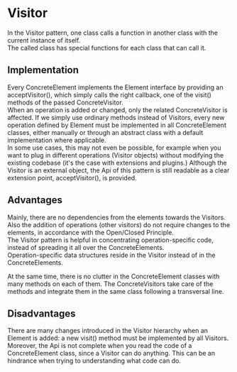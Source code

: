 # Visitor

In the Visitor pattern, one class calls a function in another class with the current instance of itself.  
The called class has special functions for each class that can call it.

## Implementation

Every ConcreteElement implements the Element interface by providing an acceptVisitor(), which simply calls the right callback, one of the visit() methods of the passed ConcreteVisitor.  
When an operation is added or changed, only the related ConcreteVisitor is affected.
If we simply use ordinary methods instead of Visitors, every new operation defined by Element must be implemented in all ConcreteElement classes, either manually or through an abstract class with a default implementation where applicable.  
In some use cases, this may not even be possible, for example when you want to plug in different operations (Visitor objects) without modifying the existing codebase (it's the case with extensions and plugins.)
Although the Visitor is an external object, the Api of this pattern is still readable as a clear extension point, acceptVisitor(), is provided.


## Advantages

Mainly, there are no dependencies from the elements towards the Visitors.  
Also the addition of operations (other visitors) do not require changes to the elements, in accordance with the Open/Closed Principle.  
The Visitor pattern is helpful in concentrating operation-specific code, instead of spreading it all over the ConcreteElements.  
Operation-specific data structures reside in the Visitor instead of in the ConcreteElements.  

At the same time, there is no clutter in the ConcreteElement classes with many methods on each of them. The ConcreteVisitors take care of the methods and integrate them in the same class following a transversal line.  


## Disadvantages

There are many changes introduced in the Visitor hierarchy when an Element is added: a new visit() method must be implemented by all Visitors.  
Moreover, the Api is not complete when you read the code of a ConcreteElement class, since a Visitor can do anything. This can be an hindrance when trying to understanding what code can do.
